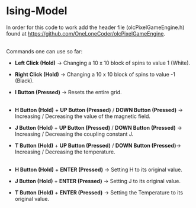 # Ising-Model

In order for this code to work add the header file (olcPixelGameEngine.h) found at https://github.com/OneLoneCoder/olcPixelGameEngine.
<br /> <br />

Commands one can use so far:

* **Left Click (Hold)** &rarr; Changing a 10 x 10 block of spins to value 1 (White).  <br />
* **Right Click (Hold)** &rarr; Changing a 10 x 10 block of spins to value -1 (Black).  <br />

* **I Button (Pressed)** &rarr; Resets the entire grid. <br /> <br />

* **H Button (Hold)** +  **UP Button (Pressed)** / **DOWN Button (Pressed)** &rarr; Increasing / Decreasing the value of the magnetic field. <br /> 
* **J Button (Hold)** +  **UP Button (Pressed)** / **DOWN Button (Pressed)** &rarr; Increasing / Decreasing the coupling constant J. <br /> 
* **T Button (Hold)** +  **UP Button (Pressed)** / **DOWN Button (Pressed)**&rarr; Increasing / Decreasing the temperature. <br /> <br /> 

* **H Button (Hold)** +  **ENTER (Pressed)** &rarr; Setting H to its original value. <br /> 
* **J Button (Hold)** +  **ENTER (Pressed)** &rarr; Setting J to its original value. <br /> 
* **T Button (Hold)** +  **ENTER (Pressed)** &rarr; Setting the Temperature to its original value. <br /> 
